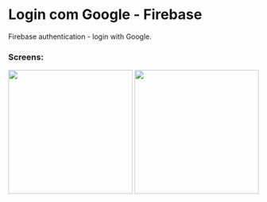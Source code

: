# Login com Google - Firebase

Firebase authentication - login with Google.

### Screens: 

<img height=250 src="https://github.com/MariaE-duarda/fireGoogle/blob/main/public/screen%20login.png?raw=true"> <img height=250 src="https://github.com/MariaE-duarda/fireGoogle/blob/main/public/screen%20Logado.png?raw=true">
